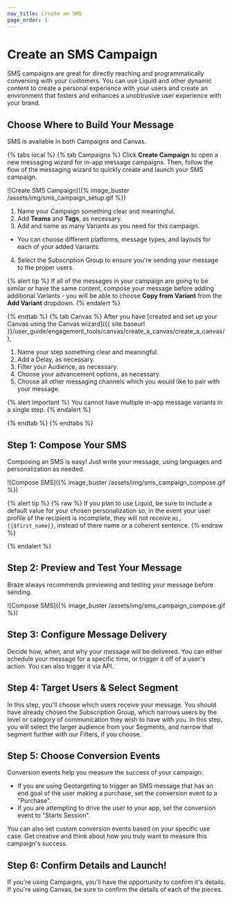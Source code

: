 ```yaml
---
nav_title: Create an SMS
page_order: 1
---
```


# Create an SMS Campaign

SMS campaigns are great for directly reaching and programmatically conversing with your customers. You can use Liquid and other dynamic content to create a personal experience with your users and create an environment that fosters and enhances a unobtrusive user experience with your brand.

## Choose Where to Build Your Message

SMS is available in both Campaigns and Canvas.

{% tabs local %}
  {% tab Campaigns %}
  Click __Create Campaign__ to open a new messaging wizard for in-app message campaigns. Then, follow the flow of the messaging wizard to quickly create and launch your SMS campaign.

  ![Create SMS Campaign]({% image_buster /assets/img/sms_campaign_setup.gif %})

1. Name your Campaign something clear and meaningful.
2. Add __Teams__ and __Tags__, as necessary.
3. Add and name as many Variants as you need for this campaign.
  - You can choose different platforms, message types, and layouts for each of your added Variants.
4. Select the Subscription Group to ensure you're sending your message to the proper users.

  {% alert tip %}
If all of the messages in your campaign are going to be similar or have the same content, compose your message before adding additional Variants - you will be able to choose **Copy from Variant** from the **Add Variant** dropdown.
{% endalert %}

 {% endtab %}
 {% tab Canvas %}
 After you have [created and set up your Canvas using the Canvas wizard]({{ site.baseurl }}/user_guide/engagement_tools/canvas/create_a_canvas/create_a_canvas/),

1. Name your step something clear and meaningful.
2. Add a Delay, as necessary.
3. Filter your Audience, as necessary.
4. Choose your advancement options, as necessary.
5. Choose all other messaging channels which you would like to pair with your message.

{% alert important %}
You cannot have multiple in-app message variants in a single step.
{% endalert %}

{% endtab %}
{% endtabs %}


## Step 1: Compose Your SMS

Composing an SMS is easy! Just write your message, using languages and personalization as needed.

![Compose SMS]({% image_buster /assets/img/sms_campaign_compose.gif %})

{% alert tip %}
{% raw %}
If you plan to use Liquid, be sure to include a default value for your chosen personalization so, in the event your user profile of the recipient is incomplete, they will not receive `Hi, {{$first_name}}`, instead of there name or a coherent sentence.
{% endraw %}

{% endalert %}

## Step 2: Preview and Test Your Message

Braze always recommends previewing and testing your message before sending.

![Compose SMS]({% image_buster /assets/img/sms_campaign_compose.gif %})

## Step 3: Configure Message Delivery

Decide how, when, and why your message will be delivered. You can either schedule your message for a specific time, or trigger it off of a user's action. You can also trigger it via API.

## Step 4: Target Users & Select Segment

In this step, you'll choose which users receive your message. You should have already chosen the Subscription Group, which narrows users by the level or category of communication they wish to have with you. In this step, you will select the larger audience from your Segments, and narrow that segment further with our Filters, if you choose.

## Step 5: Choose Conversion Events

Conversion events help you measure the success of your campaign:
- If you are using Geotargeting to trigger an SMS message that has an end goal of the user making a purchase, set the conversion event to a "Purchase".
- If you are attempting to drive the user to your app, set the conversion event to "Starts Session".

You can also set custom conversion events based on your specific use case. Get creative and think about how you truly want to measure this campaign's success.

## Step 6: Confirm Details and Launch!

If you're using Campaigns, you'll have the opportunity to confirm it's details. If you're using Canvas, be sure to confirm the details of each of the pieces.
